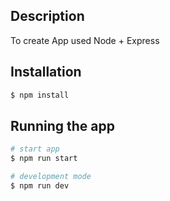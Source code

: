 ## Description

To create App used Node + Express

## Installation

```bash
$ npm install
```

## Running the app

```bash
# start app
$ npm run start

# development mode
$ npm run dev
```
